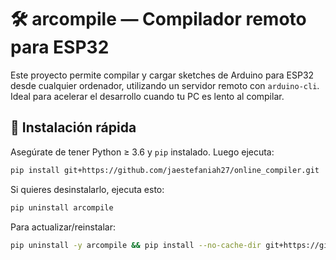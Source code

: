 # 🛠️ arcompile — Compilador remoto para ESP32

Este proyecto permite compilar y cargar sketches de Arduino para ESP32 desde cualquier ordenador, utilizando un servidor remoto con `arduino-cli`. Ideal para acelerar el desarrollo cuando tu PC es lento al compilar.

## 🚀 Instalación rápida

Asegúrate de tener Python ≥ 3.6 y `pip` instalado. Luego ejecuta:

```bash
pip install git+https://github.com/jaestefaniah27/online_compiler.git
```
Si quieres desinstalarlo, ejecuta esto: 
```bash
pip uninstall arcompile
```
Para actualizar/reinstalar:
```bash
pip uninstall -y arcompile && pip install --no-cache-dir git+https://github.com/jaestefaniah27/online_compiler.git
```
